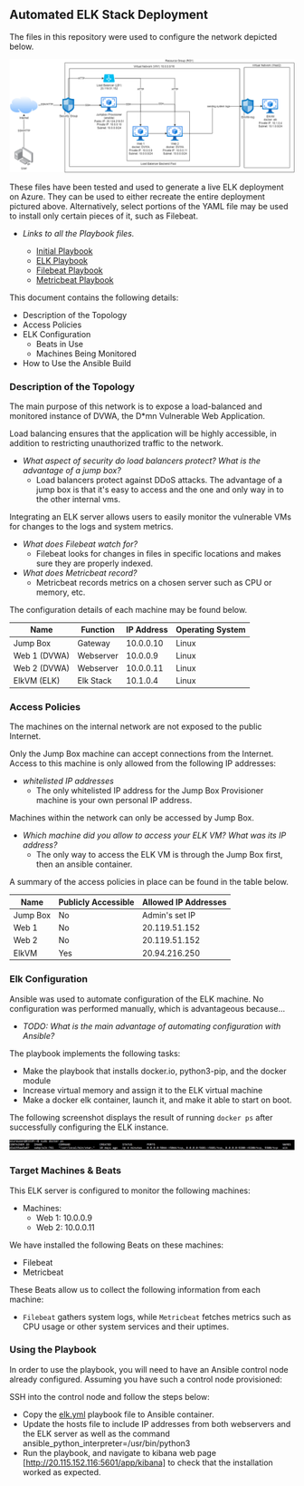 ## Automated ELK Stack Deployment

The files in this repository were used to configure the network depicted below.

![Project_1](Diagrams/Project_1.png)

These files have been tested and used to generate a live ELK deployment on Azure. They can be used to either recreate the entire deployment pictured above. Alternatively, select portions of the YAML file may be used to install only certain pieces of it, such as Filebeat.

  - _Links to all the Playbook files._
  
    - [Initial Playbook](Ansible/pentest.yml)
    - [ELK Playbook](Ansible/elk.yml)
    - [Filebeat Playbook](Ansible/roles/filebeat-playbook.yml)
    - [Metricbeat Playbook](Ansible/roles/metricbeat-playbook.yml)

This document contains the following details:
- Description of the Topology
- Access Policies
- ELK Configuration
  - Beats in Use
  - Machines Being Monitored
- How to Use the Ansible Build


### Description of the Topology

The main purpose of this network is to expose a load-balanced and monitored instance of DVWA, the D*mn Vulnerable Web Application.

Load balancing ensures that the application will be highly accessible, in addition to restricting unauthorized traffic to the network.
- _What aspect of security do load balancers protect? What is the advantage of a jump box?_
  - Load balancers protect against DDoS attacks. The advantage of a jump box is that it's easy to access and the one and only way in to the other internal vms.

Integrating an ELK server allows users to easily monitor the vulnerable VMs for changes to the logs and system metrics.
- _What does Filebeat watch for?_
  - Filebeat looks for changes in files in specific locations and makes sure they are properly indexed.
- _What does Metricbeat record?_
  - Metricbeat records metrics on a chosen server such as CPU or memory, etc.

The configuration details of each machine may be found below.

| Name     | Function | IP Address | Operating System |
|----------|----------|------------|------------------|
| Jump Box | Gateway  | 10.0.0.10   | Linux            |
| Web 1 (DVWA)    | Webserver         | 10.0.0.9           | Linux                 |
| Web 2 (DVWA)    | Webserver         | 10.0.0.11           | Linux                 |
| ElkVM (ELK)    | Elk Stack         | 10.1.0.4           | Linux                 |

### Access Policies

The machines on the internal network are not exposed to the public Internet. 

Only the Jump Box machine can accept connections from the Internet. Access to this machine is only allowed from the following IP addresses:
- _whitelisted IP addresses_
  - The only whitelisted IP address for the Jump Box Provisioner machine is your own personal IP address.

Machines within the network can only be accessed by Jump Box.
- _Which machine did you allow to access your ELK VM? What was its IP address?_
  - The only way to access the ELK VM is through the Jump Box first, then an ansible container.

A summary of the access policies in place can be found in the table below.

| Name     | Publicly Accessible | Allowed IP Addresses |
|----------|---------------------|----------------------|
| Jump Box      | No                    | Admin's set IP        |
| Web 1         | No                    | 20.119.51.152         |
| Web 2         | No                    | 20.119.51.152         |
| ElkVM         | Yes                   | 20.94.216.250         |

### Elk Configuration

Ansible was used to automate configuration of the ELK machine. No configuration was performed manually, which is advantageous because...
- _TODO: What is the main advantage of automating configuration with Ansible?_

The playbook implements the following tasks:
- Make the playbook that installs docker.io, python3-pip, and the docker module
- Increase virtual memory and assign it to the ELK virtual machine
- Make a docker elk container, launch it, and make it able to start on boot.

The following screenshot displays the result of running `docker ps` after successfully configuring the ELK instance.

![docker_ps_output](Images/docker_ps_output.png)

### Target Machines & Beats
This ELK server is configured to monitor the following machines:
- Machines:
  - Web 1: 10.0.0.9
  - Web 2: 10.0.0.11

We have installed the following Beats on these machines:
- Filebeat 
- Metricbeat

These Beats allow us to collect the following information from each machine:
- `Filebeat` gathers system logs, while `Metricbeat` fetches metrics such as CPU usage or other system services and their uptimes. 

### Using the Playbook
In order to use the playbook, you will need to have an Ansible control node already configured. Assuming you have such a control node provisioned: 

SSH into the control node and follow the steps below:
- Copy the [elk.yml](Ansible/elk.yml) playbook file to Ansible container.
- Update the hosts file to include IP addresses from both webservers and the ELK server as well as the command ansible_python_interpreter=/usr/bin/python3
- Run the playbook, and navigate to kibana web page [http://20.115.152.116:5601/app/kibana] to check that the installation worked as expected.
